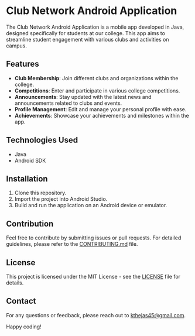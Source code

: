# Club Network Android Application

The Club Network Android Application is a mobile app developed in Java, designed specifically for students at our college. This app aims to streamline student engagement with various clubs and activities on campus. 

## Features

- **Club Membership**: Join different clubs and organizations within the college.
- **Competitions**: Enter and participate in various college competitions.
- **Announcements**: Stay updated with the latest news and announcements related to clubs and events.
- **Profile Management**: Edit and manage your personal profile with ease.
- **Achievements**: Showcase your achievements and milestones within the app.

## Technologies Used

- Java
- Android SDK

## Installation

1. Clone this repository.
2. Import the project into Android Studio.
3. Build and run the application on an Android device or emulator.

## Contribution

Feel free to contribute by submitting issues or pull requests. For detailed guidelines, please refer to the [CONTRIBUTING.md](CONTRIBUTING.md) file.

## License

This project is licensed under the MIT License - see the [LICENSE](LICENSE) file for details.

## Contact

For any questions or feedback, please reach out to [kthejas45@gmail.com](mailto:kthejas45@gmail.com).

Happy coding!
